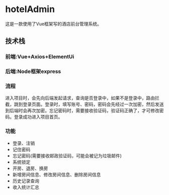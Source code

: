 # hotelAdmin
这是一款使用了Vue框架写的酒店前台管理系统。
## 技术栈
### 前端:Vue+Axios+ElementUi
### 后端:Node框架express

### 流程
进入项目时，会先向后端发起请求，查询是否登录中，如果不是登录中，路由拦截，跳到登录页面。登录时，填写账号、密码，密码会先经过一次加密，然后发送到后端时会再次加密。忘记密码时，需要接收验证码，验证码正确了，才可修改密码。登录成功进入项目首页。

### 功能
- 登录、注销
- 记住密码
- 忘记密码(需要接收邮政验证码，可能会被记为垃圾邮件)
- 系统锁定
- 开房、退房、换房
- 新增房间信息、修改房间信息、删除房间信息
- 历史记录查询
- 收入统计汇总
